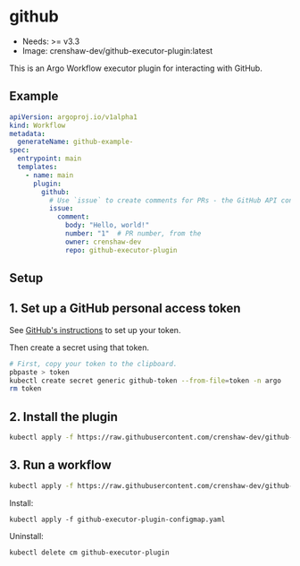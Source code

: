 <!-- This is an auto-generated file. DO NOT EDIT -->
# github

* Needs: >= v3.3
* Image: crenshaw-dev/github-executor-plugin:latest

This is an Argo Workflow executor plugin for interacting with GitHub.

## Example

```yaml
apiVersion: argoproj.io/v1alpha1
kind: Workflow
metadata:
  generateName: github-example-
spec:
  entrypoint: main
  templates:
    - name: main
      plugin:
        github:
          # Use `issue` to create comments for PRs - the GitHub API considers PRs to be issues.
          issue:
            comment:
              body: "Hello, world!"
              number: "1"  # PR number, from the 
              owner: crenshaw-dev
              repo: github-executor-plugin
```

## Setup

## 1. Set up a GitHub personal access token

See [GitHub's instructions](https://docs.github.com/en/github/authenticating-to-github/creating-a-personal-access-token)
to set up your token.

Then create a secret using that token.

```bash
# First, copy your token to the clipboard.
pbpaste > token
kubectl create secret generic github-token --from-file=token -n argo
rm token
```

## 2. Install the plugin

```bash
kubectl apply -f https://raw.githubusercontent.com/crenshaw-dev/github-executor-plugin/main/plugin.yaml
```

## 3. Run a workflow

```bash
kubectl apply -f https://raw.githubusercontent.com/crenshaw-dev/github-executor-plugin/main/github-example-workflow.yaml
```


Install:

    kubectl apply -f github-executor-plugin-configmap.yaml

Uninstall:
	
    kubectl delete cm github-executor-plugin 
